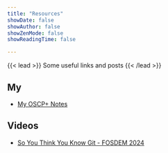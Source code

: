 ```yaml
---
title: "Resources"
showDate: false
showAuthor: false
showZenMode: false
showReadingTime: false

---
```


{{< lead >}}
Some useful links and posts
{{< /lead >}}

## My
- [My OSCP+ Notes](https://heathen.gitbook.io/oscp+-notes)

## Videos
- [So You Think You Know Git - FOSDEM 2024](https://www.youtube.com/watch?v=aolI_Rz0ZqY)